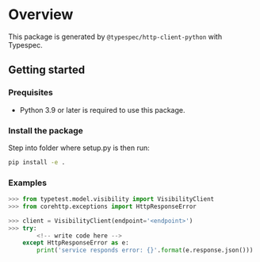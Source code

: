 # Overview

This package is generated by `@typespec/http-client-python` with Typespec.

## Getting started

### Prequisites

- Python 3.9 or later is required to use this package.

### Install the package

Step into folder where setup.py is then run:

```bash
pip install -e .
```

### Examples

```python
>>> from typetest.model.visibility import VisibilityClient
>>> from corehttp.exceptions import HttpResponseError

>>> client = VisibilityClient(endpoint='<endpoint>')
>>> try:
        <!-- write code here -->
    except HttpResponseError as e:
        print('service responds error: {}'.format(e.response.json()))
```
